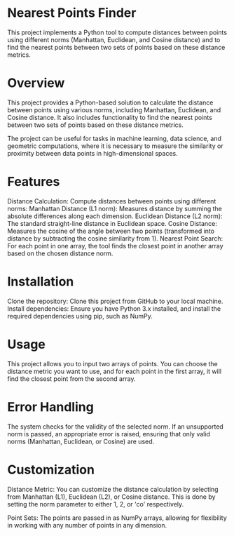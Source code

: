 # Nearest Points Finder
This project implements a Python tool to compute distances between points using different norms (Manhattan, Euclidean, and Cosine distance) and to find the nearest points between two sets of points based on these distance metrics.


# Overview
This project provides a Python-based solution to calculate the distance between points using various norms, including Manhattan, Euclidean, and Cosine distance. It also includes functionality to find the nearest points between two sets of points based on these distance metrics.

The project can be useful for tasks in machine learning, data science, and geometric computations, where it is necessary to measure the similarity or proximity between data points in high-dimensional spaces.

# Features
Distance Calculation: Compute distances between points using different norms:
Manhattan Distance (L1 norm): Measures distance by summing the absolute differences along each dimension.
Euclidean Distance (L2 norm): The standard straight-line distance in Euclidean space.
Cosine Distance: Measures the cosine of the angle between two points (transformed into distance by subtracting the cosine similarity from 1).
Nearest Point Search: For each point in one array, the tool finds the closest point in another array based on the chosen distance norm.

# Installation
Clone the repository: Clone this project from GitHub to your local machine.
Install dependencies: Ensure you have Python 3.x installed, and install the required dependencies using pip, such as NumPy.

# Usage
This project allows you to input two arrays of points. You can choose the distance metric you want to use, and for each point in the first array, it will find the closest point from the second array.

# Error Handling
The system checks for the validity of the selected norm. If an unsupported norm is passed, an appropriate error is raised, ensuring that only valid norms (Manhattan, Euclidean, or Cosine) are used.

# Customization
Distance Metric: You can customize the distance calculation by selecting from Manhattan (L1), Euclidean (L2), or Cosine distance. This is done by setting the norm parameter to either 1, 2, or 'co' respectively.

Point Sets: The points are passed in as NumPy arrays, allowing for flexibility in working with any number of points in any dimension.

